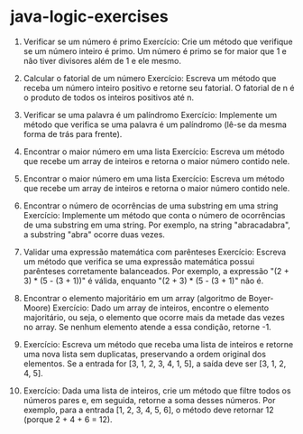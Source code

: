 # java-logic-exercises

1. Verificar se um número é primo
Exercício: Crie um método que verifique se um número inteiro é primo. Um número é primo se for maior que 1 e não tiver divisores além de 1 e ele mesmo.


2. Calcular o fatorial de um número
Exercício: Escreva um método que receba um número inteiro positivo e retorne seu fatorial. O fatorial de n é o produto de todos os inteiros positivos até n.




3. Verificar se uma palavra é um palíndromo
Exercício: Implemente um método que verifica se uma palavra é um palíndromo (lê-se da mesma forma de trás para frente).



4. Encontrar o maior número em uma lista
Exercício: Escreva um método que recebe um array de inteiros e retorna o maior número contido nele.



4. Encontrar o maior número em uma lista
Exercício: Escreva um método que recebe um array de inteiros e retorna o maior número contido nele.


5. Encontrar o número de ocorrências de uma substring em uma string
Exercício: Implemente um método que conta o número de ocorrências de uma substring em uma string. Por exemplo, na string "abracadabra", a substring "abra" ocorre duas vezes.


6. Validar uma expressão matemática com parênteses
Exercício: Escreva um método que verifica se uma expressão matemática possui parênteses corretamente balanceados. Por exemplo, a expressão "(2 + 3) * (5 - (3 + 1))" é válida, enquanto "(2 + 3) * (5 - (3 + 1)" não é.


7. Encontrar o elemento majoritário em um array (algoritmo de Boyer-Moore)
Exercício: Dado um array de inteiros, encontre o elemento majoritário, ou seja, o elemento que ocorre mais da metade das vezes no array. Se nenhum elemento atende a essa condição, retorne -1.


8. Exercício: Escreva um método que receba uma lista de inteiros e retorne uma nova lista sem duplicatas, preservando a ordem original dos elementos. Se a entrada for [3, 1, 2, 3, 4, 1, 5], a saída deve ser [3, 1, 2, 4, 5].


9. Exercício: Dada uma lista de inteiros, crie um método que filtre todos os números pares e, em seguida, retorne a soma desses números. Por exemplo, para a entrada [1, 2, 3, 4, 5, 6], o método deve retornar 12 (porque 2 + 4 + 6 = 12).